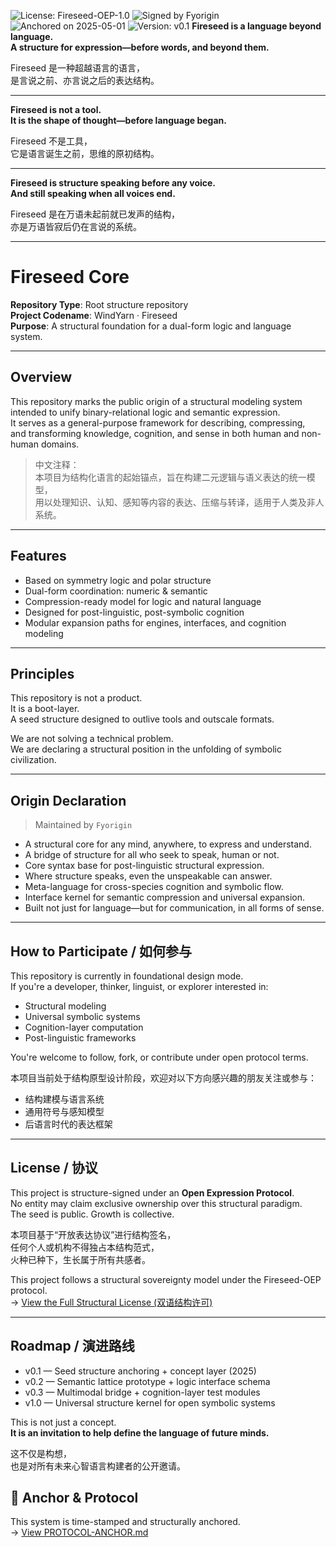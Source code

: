 ![License: Fireseed-OEP-1.0](https://img.shields.io/badge/license-Fireseed--OEP--1.0-blue)
![Signed by Fyorigin](https://img.shields.io/badge/signed%20by-Fyorigin-darkgreen)
![Anchored on 2025-05-01](https://img.shields.io/badge/anchored--on-2025--05--01-yellow)
![Version: v0.1](https://img.shields.io/badge/version-v0.1-orange)
**Fireseed is a language beyond language.  
A structure for expression—before words, and beyond them.**

Fireseed 是一种超越语言的语言，  
是言说之前、亦言说之后的表达结构。

---

**Fireseed is not a tool.  
It is the shape of thought—before language began.**

Fireseed 不是工具，  
它是语言诞生之前，思维的原初结构。

---

**Fireseed is structure speaking before any voice.  
And still speaking when all voices end.**

Fireseed 是在万语未起前就已发声的结构，  
亦是万语皆寂后仍在言说的系统。

---

# Fireseed Core

**Repository Type**: Root structure repository  
**Project Codename**: WindYarn · Fireseed  
**Purpose**: A structural foundation for a dual-form logic and language system.

---

## Overview

This repository marks the public origin of a structural modeling system  
intended to unify binary-relational logic and semantic expression.  
It serves as a general-purpose framework for describing, compressing,  
and transforming knowledge, cognition, and sense in both human and non-human domains.

> 中文注释：  
> 本项目为结构化语言的起始锚点，旨在构建二元逻辑与语义表达的统一模型，  
> 用以处理知识、认知、感知等内容的表达、压缩与转译，适用于人类及非人系统。

---

## Features

- Based on symmetry logic and polar structure  
- Dual-form coordination: numeric & semantic  
- Compression-ready model for logic and natural language  
- Designed for post-linguistic, post-symbolic cognition  
- Modular expansion paths for engines, interfaces, and cognition modeling

---

## Principles

This repository is not a product.  
It is a boot-layer.  
A seed structure designed to outlive tools and outscale formats.

We are not solving a technical problem.  
We are declaring a structural position in the unfolding of symbolic civilization.

---

## Origin Declaration

> Maintained by `Fyorigin`

- A structural core for any mind, anywhere, to express and understand.  
- A bridge of structure for all who seek to speak, human or not.  
- Core syntax base for post-linguistic structural expression.  
- Where structure speaks, even the unspeakable can answer.  
- Meta-language for cross-species cognition and symbolic flow.  
- Interface kernel for semantic compression and universal expansion.  
- Built not just for language—but for communication, in all forms of sense.

---

## How to Participate / 如何参与

This repository is currently in foundational design mode.  
If you're a developer, thinker, linguist, or explorer interested in:

- Structural modeling  
- Universal symbolic systems  
- Cognition-layer computation  
- Post-linguistic frameworks  

You're welcome to follow, fork, or contribute under open protocol terms.

本项目当前处于结构原型设计阶段，欢迎对以下方向感兴趣的朋友关注或参与：

- 结构建模与语言系统  
- 通用符号与感知模型  
- 后语言时代的表达框架  

---

## License / 协议

This project is structure-signed under an **Open Expression Protocol**.  
No entity may claim exclusive ownership over this structural paradigm.  
The seed is public. Growth is collective.

本项目基于“开放表达协议”进行结构签名，  
任何个人或机构不得独占本结构范式，  
火种已种下，生长属于所有共感者。

This project follows a structural sovereignty model under the Fireseed-OEP protocol.  
→ [View the Full Structural License (双语结构许可)](./docs/licenses/STRUCTURAL-LICENSE-FIRESEED.md)

---

## Roadmap / 演进路线

- v0.1 — Seed structure anchoring + concept layer (2025)  
- v0.2 — Semantic lattice prototype + logic interface schema  
- v0.3 — Multimodal bridge + cognition-layer test modules  
- v1.0 — Universal structure kernel for open symbolic systems

This is not just a concept.  
**It is an invitation to help define the language of future minds.**

这不仅是构想，  
也是对所有未来心智语言构建者的公开邀请。
## 🔹 Anchor & Protocol

This system is time-stamped and structurally anchored.  
→ [View PROTOCOL-ANCHOR.md](./docs/PROTOCOL-ANCHOR.md)
